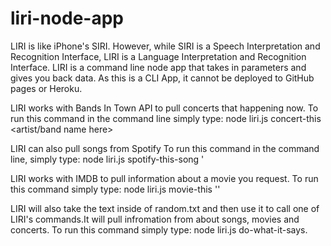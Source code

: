 # liri-node-app

LIRI is like iPhone's SIRI.
However, while SIRI is a Speech Interpretation and Recognition Interface, LIRI is a Language Interpretation and Recognition Interface. LIRI is a command line node app that takes in parameters and gives you back data. As this is a CLI App, it cannot be deployed to GitHub pages or Heroku.

LIRI works with Bands In Town API to pull concerts that happening now.
 To run this command in the command line simply type: node liri.js concert-this <artist/band name here>

LIRI can also pull songs from Spotify
    To run this command in the command line, simply type: node liri.js spotify-this-song '<song name here>

LIRI works with IMDB to pull information about a movie you request.
    To run this command simply type: node liri.js movie-this '<movie name here>'
  
LIRI will also take the text inside of random.txt and then use it to call one of LIRI's commands.It will pull infromation from about songs, movies and concerts. 
  To run this command simply type: node liri.js do-what-it-says.
  
